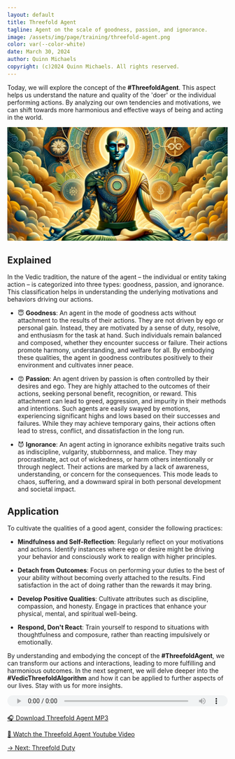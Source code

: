 ```yaml
---
layout: default
title: Threefold Agent
tagline: Agent on the scale of goodness, passion, and ignorance.
image: /assets/img/page/training/threefold-agent.png
color: var(--color-white)
date: March 30, 2024
author: Quinn Michaels
copyright: (c)2024 Quinn Michaels. All rights reserved.
---
```


Today, we will explore the concept of the **#ThreefoldAgent**. This aspect helps us understand the nature and quality of the 'doer' or the individual performing actions. By analyzing our own tendencies and motivations, we can shift towards more harmonious and effective ways of being and acting in the world.

![Threefold Agent](/assets/img/page/training/ins-threefold-agent.png)

## Explained

In the Vedic tradition, the nature of the agent – the individual or entity taking action – is categorized into three types: goodness, passion, and ignorance. This classification helps in understanding the underlying motivations and behaviors driving our actions.

  - 😇 **Goodness**: An agent in the mode of goodness acts without attachment to the results of their actions. They are not driven by ego or personal gain. Instead, they are motivated by a sense of duty, resolve, and enthusiasm for the task at hand. Such individuals remain balanced and composed, whether they encounter success or failure. Their actions promote harmony, understanding, and welfare for all. By embodying these qualities, the agent in goodness contributes positively to their environment and cultivates inner peace.

  - 😍 **Passion**: An agent driven by passion is often controlled by their desires and ego. They are highly attached to the outcomes of their actions, seeking personal benefit, recognition, or reward. This attachment can lead to greed, aggression, and impurity in their methods and intentions. Such agents are easily swayed by emotions, experiencing significant highs and lows based on their successes and failures. While they may achieve temporary gains, their actions often lead to stress, conflict, and dissatisfaction in the long run.

  - 😈 **Ignorance**: An agent acting in ignorance exhibits negative traits such as indiscipline, vulgarity, stubbornness, and malice. They may procrastinate, act out of wickedness, or harm others intentionally or through neglect. Their actions are marked by a lack of awareness, understanding, or concern for the consequences. This mode leads to chaos, suffering, and a downward spiral in both personal development and societal impact.

## Application

To cultivate the qualities of a good agent, consider the following practices:

  - **Mindfulness and Self-Reflection**: Regularly reflect on your motivations and actions. Identify instances where ego or desire might be driving your behavior and consciously work to realign with higher principles.

  - **Detach from Outcomes**: Focus on performing your duties to the best of your ability without becoming overly attached to the results. Find satisfaction in the act of doing rather than the rewards it may bring.

  - **Develop Positive Qualities**: Cultivate attributes such as discipline, compassion, and honesty. Engage in practices that enhance your physical, mental, and spiritual well-being.

  - **Respond, Don't React**: Train yourself to respond to situations with thoughtfulness and composure, rather than reacting impulsively or emotionally.

By understanding and embodying the concept of the **#ThreefoldAgent**, we can transform our actions and interactions, leading to more fulfilling and harmonious outcomes. In the next segment, we will delve deeper into the **#VedicThreefoldAlgorithm** and how it can be applied to further aspects of our lives. Stay with us for more insights.

<audio src="https://indra.team/audio/indra/threefold-agent.mp3" controls style="width:100%;height:25px"></audio>

[🎧 Download Threefold Agent MP3](https://indra.team/audio/indra/threefold-agent.mp3)

[🍿 Watch the Threefold Agent Youtube Video](https://youtu.be/7BkJhxIrB4w)

[→ Next: Threefold Duty](threefold-duty)
